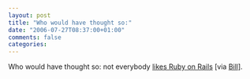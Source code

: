 ```yaml
---
layout: post
title: "Who would have thought so:"
date: "2006-07-27T08:37:00+01:00"
comments: false
categories: 
---
```


<p>Who would have thought so: not everybody <a href="http://gregluck.com/blog/archives/2006/07/report_from_osc.html">likes Ruby on Rails</a> [via <a href="http://www.dehora.net/journal/2006/07/what_you_cant_say_1.html">Bill</a>].</p>


